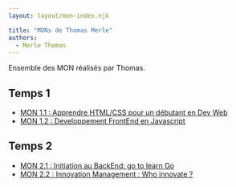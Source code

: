 ```yaml
---
layout: layout/mon-index.njk

title: "MONs de Thomas Merle"
authors:
  - Merle Thomas
---
```


Ensemble des MON réalisés par Thomas.

## Temps 1

- [MON 1.1 : Apprendre HTML/CSS pour un débutant en Dev Web](./temps-1.1)
- [MON 1.2 : Developpement FrontEnd en Javascript](./temps-1.2)

## Temps 2
- [MON 2.1 : Initiation au BackEnd: go to learn Go](./temps-2.1)
- [MON 2.2 : Innovation Management : Who innovate ?](./temps-2.2)